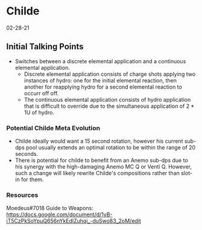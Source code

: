 # Childe
02-28-21

## Initial Talking Points
  * Switches between a discrete elemental application and a continuous elemental application. 
    * Discrete elemental application consists of charge shots applying two instances of hydro: one for the initial elemental reaction, then another for reapplying hydro for a second elemental reaction to occurr off off.
    * The continuous elemental application consists of hydro application that is difficult to override due to the simultaneous application of 2 * 1U of hydro.

### Potential Childe Meta Evolution
 * Childe ideally would want a 15 second rotation, however his current sub-dps pool usually extends an optimal rotation to be within the range of 20 seconds.
 * There is potential for childe to benefit from an Anemo sub-dps due to his synergy with the high-damaging Anemo MC Q or Venti Q. However, such a change will likely rewrite Childe's compositions rather than slot-in for them.

### Resources
Moedeus#7018 Guide to Weapons: https://docs.google.com/document/d/1yB-iT5CzPkSoYpuQ656nYkEdlZuhqi_-duSwo83_2oM/edit
